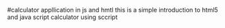 #calculator appllication in js and hmtl
this is a simple introduction to html5 and java script calculator using sccript
